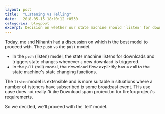 ```yaml
---
layout: post
title:  "Listening vs Telling"
date:   2018-05-15 18:00:12 +0530
categories: blogpost
excerpt: Decision on whether our state machine should 'listen' for downloads or if we should explicitly 'tell' our state machine about download events
---
```


Today, me and Nihanth had a discussion on which is the best model to proceed with. The `push` vs the `pull` model. 

- In the `push` (listen) model, the state machine listens for downloads and triggers state changes whenever a new downlaod is triggered.
- In the `pull` (tell) model, the download flow explicitly has a call to the state machine's state changing functions.

The `listen` model is extensible and is more suitable in situations where a number of listeners have subscribed to some broadcast event. This use case does not really fit the Download spam protection for firefox project's requirements. 

So we decided, we'll proceed with the 'tell' model.